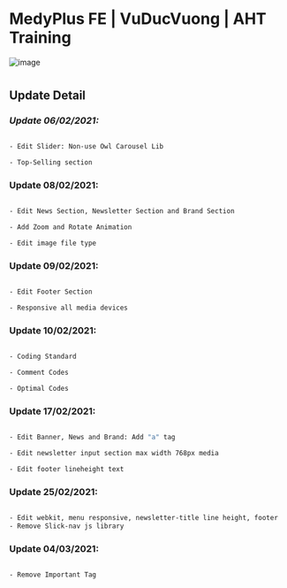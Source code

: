 # MedyPlus FE | VuDucVuong | AHT Training

![image](https://user-images.githubusercontent.com/59680260/107345985-c08e9180-6af6-11eb-8910-82d9a33af225.png)

#

## Update Detail

### *Update 06/02/2021:*

```sh

- Edit Slider: Non-use Owl Carousel Lib

- Top-Selling section

```

### Update 08/02/2021:

```sh

- Edit News Section, Newsletter Section and Brand Section

- Add Zoom and Rotate Animation

- Edit image file type

```

### Update 09/02/2021:

```sh

- Edit Footer Section

- Responsive all media devices

```

### Update 10/02/2021:

```sh

- Coding Standard 

- Comment Codes

- Optimal Codes

```

### Update 17/02/2021:

```sh

- Edit Banner, News and Brand: Add "a" tag

- Edit newsletter input section max width 768px media

- Edit footer lineheight text

```

### Update 25/02/2021:

```sh

- Edit webkit, menu responsive, newsletter-title line height, footer
- Remove Slick-nav js library

```

### Update 04/03/2021:

```sh

- Remove Important Tag

```

#
